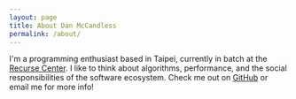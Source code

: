```yaml
---
layout: page
title: About Dan McCandless
permalink: /about/
---
```


I'm a programming enthusiast based in Taipei, currently in batch at the [Recurse Center](https://www.recurse.com/). I like to think about algorithms, performance, and the social responsibilities of the software ecosystem. Check me out on [GitHub](https://github.com/dkmccandless) or email me for more info!